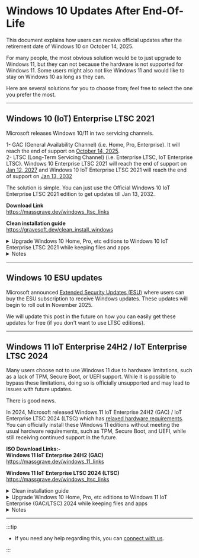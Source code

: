# Windows 10 Updates After End-Of-Life

This document explains how users can receive official updates after the retirement date of Windows 10 on October 14, 2025.  

For many people, the most obvious solution would be to just upgrade to Windows 11, but they can not because the hardware is not supported for Windows 11. Some users might also not like Windows 11
and would like to stay on Windows 10 as long as they can.

Here are several solutions for you to choose from; feel free to select the one you prefer the most.

---

## Windows 10 (IoT) Enterprise LTSC 2021

Microsoft releases Windows 10/11 in two servicing channels.

1- GAC (General Availability Channel) (i.e. Home, Pro, Enterprise). It will reach the end of support on [October 14, 2025](https://learn.microsoft.com/lifecycle/products/windows-10-home-and-pro).  
2- LTSC (Long-Term Servicing Channel) (i.e. Enterprise LTSC, IoT Enterprise LTSC). Windows 10 Enterprise LTSC 2021 will reach the end of support on [Jan 12, 2027](https://learn.microsoft.com/lifecycle/products/windows-10-enterprise-ltsc-2021) 
and Windows 10 IoT Enterprise LTSC 2021 will reach the end of support on [Jan 13, 2032](https://learn.microsoft.com/lifecycle/products/windows-10-iot-enterprise-ltsc-2021) 

The solution is simple. You can just use the Official Windows 10 IoT Enterprise LTSC 2021 edition to get updates till Jan 13, 2032.

**Download Link**  
https://massgrave.dev/windows_ltsc_links

**Clean installation guide**  
https://gravesoft.dev/clean_install_windows

<details>
  <summary>Upgrade Windows 10 Home, Pro, etc editions to Windows 10 IoT Enterprise LTSC 2021 while keeping files and apps</summary>

- Download Windows 10 Enterprise LTSC ISO from [here](windows_ltsc_links.md) in the **same Windows language and architecture**.  
  - To check the installed Windows architecture, open Powershell as admin and enter,  
`Get-WmiObject -Class Win32_OperatingSystem | Format-List OSArchitecture`  
    x64 means 64 Bit, x86 means 32 Bit  
  - To check the installed Windows Language, open Powershell as admin and enter,  
`dism /english /online /get-intl | find /i "Default system UI language"`
- Right-click on the downloaded ISO file, Open With > Windows Explorer
- A new DVD drive will appear in Windows Explorer, which means the installation image has been mounted successfully.
- Now open the command prompt as admin and enter,  
  `reg add "HKLM\SOFTWARE\Microsoft\Windows NT\CurrentVersion" /v EditionID /d IoTEnterpriseS /f`
- Now **quickly** go into that DVD drive and run setup.exe, and continue until you reach the final confirmation screen. (Don't take time at this step, otherwise it won't show an option to keep files and apps)
- Make sure it says "**Keep all files and apps**" on the final screen. Then you can continue the process and wait until it is done.

That's all.

</details>

<details>
  <summary>Notes</summary>

- IoT Enterprise LTSC edition ISO's are available in English language only. But don't worry, you can install Non-IoT Enterprise LTSC in another language and later install IoT Enterprise LTSC 2021 key `QPM6N-7J2WJ-P88HH-P3YRH-YY74H` to change the edition.
- LTSC editions do not have Store apps installed by default. However, if you upgrade from GAC to LTSC, all your Store apps will be retained. In contrast, if you perform a clean installation of Windows LTSC, Store apps will not be installed. For instructions on how to install them manually, please refer to this [page](windows_ltsc_links.md).

</details>

---

## Windows 10 ESU updates

Microsoft announced [Extended Security Updates (ESU)](https://learn.microsoft.com/en-us/windows/whats-new/extended-security-updates) where users can buy the ESU subscription to receive Windows updates. These updates will begin to roll out in November 2025. 

We will update this post in the future on how you can easily get these updates for free (if you don't want to use LTSC editions).

---

## Windows 11 IoT Enterprise 24H2 / IoT Enterprise LTSC 2024

Many users choose not to use Windows 11 due to hardware limitations, such as a lack of TPM, Secure Boot, or UEFI support. While it is possible to bypass these limitations, doing so is officially unsupported and may lead to issues with future updates.

There is good news.

In 2024, Microsoft released Windows 11 IoT Enterprise 24H2 (GAC) / IoT Enterprise LTSC 2024 (LTSC) which has [relaxed hardware requirements](https://learn.microsoft.com/windows/iot/iot-enterprise/Hardware/System_Requirements?tabs=Windows11LTSC#optional-minimum-requirements).
You can officially install these Windows 11 editions without meeting the usual hardware requirements, such as TPM, Secure Boot, and UEFI, while still receiving continued support in the future. 

**ISO Download Links:-**  
**Windows 11 IoT Enterprise 24H2 (GAC)**  
https://massgrave.dev/windows_11_links

**Windows 11 IoT Enterprise LTSC 2024 (LTSC)**  
https://massgrave.dev/windows_ltsc_links

<details>
  <summary>Clean installation guide</summary>

- Guide: https://gravesoft.dev/clean_install_windows
- These IoT editions are available in the English language only. If you want this official support for IoT editions in other languages and don't want to use language packs, you can install any Windows 11 24H2 (For GAC) or Enterprise LTSC 2024 (For LTSC) ISO file with [Rufus](https://gravesoft.dev/clean_install_windows) and once the installation is done, you can use the change edition option in MAS to switch the edition to IoT Enterprise and enjoy official support on unsupported hardware.

</details>

<details>
  <summary>Upgrade Windows 10 Home, Pro, etc editions to Windows 11 IoT Enterprise (GAC/LTSC) 2024 while keeping files and apps</summary>

- Download the required ISO from the above link in the **same Windows language and architecture**.
- The IoT edition is available in English language only, but don't worry. If you want it in another language, download any Windows 11 24H2 (For GAC) or Enterprise LTSC 2024 (For LTSC) ISO in your language. (ISO in the same language is important)
  - To check the installed Windows architecture, open Powershell as admin and enter,  
`Get-WmiObject -Class Win32_OperatingSystem | Format-List OSArchitecture`  
    x64 means 64 Bit, x86 means 32 Bit  
  - To check the installed Windows Language, open Powershell as admin and enter,  
`dism /english /online /get-intl | find /i "Default system UI language"`
- Right-click on the downloaded ISO file, Open With > Windows Explorer
- A new DVD drive will appear in Windows Explorer, which means the installation image has been mounted successfully.
- Now open the command prompt as admin and enter,  
  **For GAC**  
`reg add "HKLM\SOFTWARE\Microsoft\Windows NT\CurrentVersion" /v EditionID /d IoTEnterprise /f`  
  **For LTSC**  
`reg add "HKLM\SOFTWARE\Microsoft\Windows NT\CurrentVersion" /v EditionID /d IoTEnterpriseS /f`
- Now **quickly** go into that DVD drive and run setup.exe, and continue until you reach the final confirmation screen. (Don't take time at this step, otherwise it won't show an option to keep files and apps)
- Make sure it says "**Keep all files and apps**" on the final screen. Then you can continue the process and wait until it is done.

That's all.

</details>

<details>
  <summary>Notes</summary>

- Many tools can let you install Windows 11 if the hardware is not supported and monthly updates would work fine. However yearly feature updates will fail to install if hardware requirements are not met.
- This is why IoT (24H2/2024) editions are mentioned so that you can get official support on future feature upgrades.
- LTSC editions do not have Store apps installed by default. However, if you upgrade from GAC to LTSC, all your Store apps will be retained. In contrast, if you perform a clean installation of Windows LTSC, Store apps will not be installed. For instructions on how to install them manually, please refer to this [page](windows_ltsc_links.md).
- Windows 11 24H2 / 2024 requires CPUs that support SSE4.2 and POPCNT instructions.

</details>

---

:::tip

-   If you need any help regarding this, you can [connect with us](troubleshoot.md).

:::
